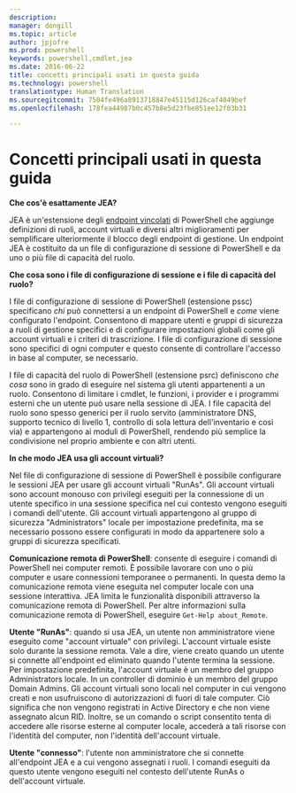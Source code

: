```yaml
---
description: 
manager: dongill
ms.topic: article
author: jpjofre
ms.prod: powershell
keywords: powershell,cmdlet,jea
ms.date: 2016-06-22
title: concetti principali usati in questa guida
ms.technology: powershell
translationtype: Human Translation
ms.sourcegitcommit: 7504fe496a8913718847e45115d126caf4049bef
ms.openlocfilehash: 178fea44987b0c457b8e5d23fbe851ee12f03b31

---
```


# Concetti principali usati in questa guida
**Che cos'è esattamente JEA?**

JEA è un'estensione degli [endpoint vincolati](http://blogs.technet.com/b/heyscriptingguy/archive/2014/03/31/introduction-to-powershell-endpoints.aspx) di PowerShell che aggiunge definizioni di ruoli, account virtuali e diversi altri miglioramenti per semplificare ulteriormente il blocco degli endpoint di gestione.
Un endpoint JEA è costituito da un file di configurazione di sessione di PowerShell e da uno o più file di capacità del ruolo.

**Che cosa sono i file di configurazione di sessione e i file di capacità del ruolo?**

I file di configurazione di sessione di PowerShell (estensione pssc) specificano *chi* può connettersi a un endpoint di PowerShell e *come* viene configurato l'endpoint.
Consentono di mappare utenti e gruppi di sicurezza a ruoli di gestione specifici e di configurare impostazioni globali come gli account virtuali e i criteri di trascrizione.
I file di configurazione di sessione sono specifici di ogni computer e questo consente di controllare l'accesso in base al computer, se necessario.

I file di capacità del ruolo di PowerShell (estensione psrc) definiscono *che cosa* sono in grado di eseguire nel sistema gli utenti appartenenti a un ruolo.
Consentono di limitare i cmdlet, le funzioni, i provider e i programmi esterni che un utente può usare nella sessione di JEA.
I file capacità del ruolo sono spesso generici per il ruolo servito (amministratore DNS, supporto tecnico di livello 1, controllo di sola lettura dell'inventario e così via) e appartengono ai moduli di PowerShell, rendendo più semplice la condivisione nel proprio ambiente e con altri utenti.

**In che modo JEA usa gli account virtuali?**

Nel file di configurazione di sessione di PowerShell è possibile configurare le sessioni JEA per usare gli account virtuali "RunAs".
Gli account virtuali sono account monouso con privilegi eseguiti per la connessione di un utente specifico in una sessione specifica nel cui contesto vengono eseguiti i comandi dell'utente.
Gli account virtuali appartengono al gruppo di sicurezza "Administrators" locale per impostazione predefinita, ma se necessario possono essere configurati in modo da appartenere solo a gruppi di sicurezza specificati.

**Comunicazione remota di PowerShell**: consente di eseguire i comandi di PowerShell nei computer remoti.
È possibile lavorare con uno o più computer e usare connessioni temporanee o permanenti.
In questa demo la comunicazione remota viene eseguita nel computer locale con una sessione interattiva.
JEA limita le funzionalità disponibili attraverso la comunicazione remota di PowerShell.
Per altre informazioni sulla comunicazione remota di PowerShell, eseguire `Get-Help about_Remote`.

**Utente "RunAs"**: quando si usa JEA, un utente non amministratore viene eseguito come "account virtuale" con privilegi.
L'account virtuale esiste solo durante la sessione remota.
Vale a dire, viene creato quando un utente si connette all'endpoint ed eliminato quando l'utente termina la sessione.
Per impostazione predefinita, l'account virtuale è un membro del gruppo Administrators locale.
In un controller di dominio è un membro del gruppo Domain Admins.
Gli account virtuali sono locali nel computer in cui vengono creati e non usufruiscono di autorizzazioni di fuori di tale computer.
Ciò significa che non vengono registrati in Active Directory e che non viene assegnato alcun RID.
Inoltre, se un comando o script consentito tenta di accedere alle risorse esterne al computer locale, accederà a tali risorse con l'identità del computer, non l'identità dell'account virtuale.

**Utente "connesso"**: l'utente non amministratore che si connette all'endpoint JEA e a cui vengono assegnati i ruoli.
I comandi eseguiti da questo utente vengono eseguiti nel contesto dell'utente RunAs o dell'account virtuale.




<!--HONumber=Jul16_HO1-->



